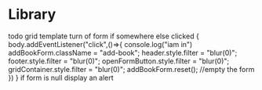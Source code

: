 # Library

todo
grid template
turn of form if somewhere else clicked
{
  body.addEventListener("click",()=>{
    console.log("iam in")
    addBookForm.className = "add-book";
    header.style.filter = "blur(0)";
    footer.style.filter = "blur(0)";
    openFormButton.style.filter = "blur(0)";
    gridContainer.style.filter = "blur(0)";
    addBookForm.reset(); //empty the form
  })
}
if form is null display an alert
